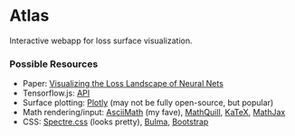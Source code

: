 # Atlas

Interactive webapp for loss surface visualization.

### Possible Resources

 - Paper: [Visualizing the Loss Landscape of Neural Nets](https://papers.nips.cc/paper/7875-visualizing-the-loss-landscape-of-neural-nets)
 - Tensorflow.js: [API](https://js.tensorflow.org/api/latest/)
 - Surface plotting: [Plotly](https://plot.ly/javascript/3d-surface-plots/) (may not be fully open-source, but popular)
 - Math rendering/input: [AsciiMath](http://asciimath.org/) (my fave), [MathQuill](http://mathquill.com/), [KaTeX](https://katex.org/), [MathJax](https://mathjax.org/)
 - CSS: [Spectre.css](https://picturepan2.github.io/spectre/index.html) (looks pretty), [Bulma](https://bulma.io/), [Bootstrap](https://getbootstrap.com/)
